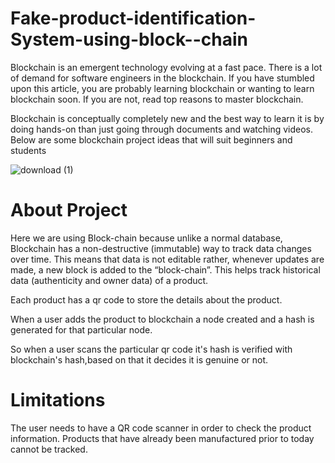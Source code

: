 # Fake-product-identification-System-using-block--chain

Blockchain is an emergent technology evolving at a fast pace. There is a lot of demand for software engineers in the blockchain. If you have stumbled upon this article, you are probably learning blockchain or wanting to learn blockchain soon. If you are not, read top reasons to master blockchain.

Blockchain is conceptually completely new and the best way to learn it is by doing hands-on than just going through documents and watching videos. Below are some blockchain project ideas that will suit beginners and students

![download (1)](https://user-images.githubusercontent.com/68432799/96145312-b54d9f80-0f22-11eb-89ad-93e8c6db6d36.png)


# About Project
 Here we are using Block-chain because unlike a normal database, Blockchain has a non-destructive (immutable) way to track data changes over time. This means that data is not editable rather, whenever updates are made, a new block is added to the “block-chain”. This helps track historical data (authenticity and owner data) of a product.
 
 
Each product has a qr code to store the details about the product.

When a user adds the product to blockchain a node created and a hash is generated for that particular node.

So when a user scans the particular qr code it's hash is verified with blockchain's hash,based on that it decides it is genuine or not.
 

# Limitations

The user needs to have a QR code scanner in order to check the product information.
Products that have already been manufactured prior to today cannot be tracked.






